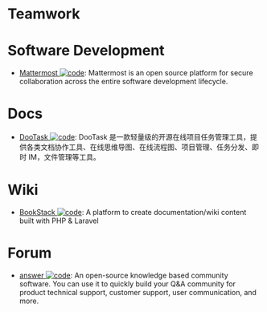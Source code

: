 # Teamwork

# Software Development

- [Mattermost ![code](https://shorturl.at/dlxyK)](https://github.com/mattermost/mattermost-server): Mattermost is an open source platform for secure collaboration across the entire software development lifecycle.

# Docs

- [DooTask ![code](https://shorturl.at/dlxyK)](https://github.com/kuaifan/dootask): DooTask 是一款轻量级的开源在线项目任务管理工具，提供各类文档协作工具、在线思维导图、在线流程图、项目管理、任务分发、即时 IM，文件管理等工具。

# Wiki

- [BookStack ![code](https://shorturl.at/dlxyK)](https://github.com/BookStackApp/BookStack): A platform to create documentation/wiki content built with PHP & Laravel

# Forum

- [answer ![code](https://shorturl.at/dlxyK)](https://github.com/answerdev/answer): An open-source knowledge based community software. You can use it to quickly build your Q&A community for product technical support, customer support, user communication, and more.

